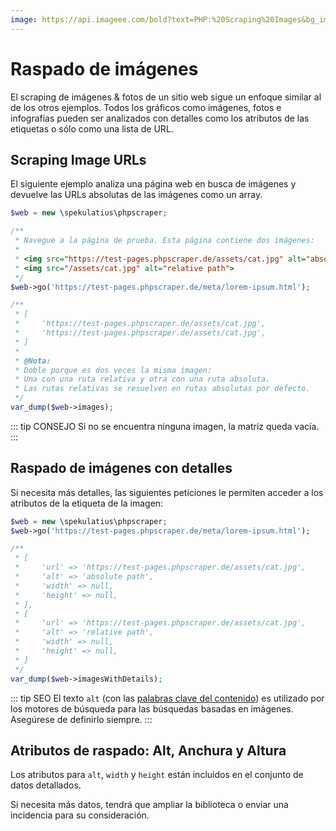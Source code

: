 ```yaml
---
image: https://api.imageee.com/bold?text=PHP:%20Scraping%20Images&bg_image=https://images.unsplash.com/photo-1542762933-ab3502717ce7
---
```


# Raspado de imágenes

El scraping de imágenes &amp; fotos de un sitio web sigue un enfoque similar al de los otros ejemplos. Todos los gráficos como imágenes, fotos e infografías pueden ser analizados con detalles como los atributos de las etiquetas o sólo como una lista de URL.


## Scraping Image URLs

El siguiente ejemplo analiza una página web en busca de imágenes y devuelve las URLs absolutas de las imágenes como un array.

```PHP
$web = new \spekulatius\phpscraper;

/**
 * Navegue a la página de prueba. Esta página contiene dos imágenes:
 *
 * <img src="https://test-pages.phpscraper.de/assets/cat.jpg" alt="absolute path">
 * <img src="/assets/cat.jpg" alt="relative path">
 */
$web->go('https://test-pages.phpscraper.de/meta/lorem-ipsum.html');

/**
 * [
 *     'https://test-pages.phpscraper.de/assets/cat.jpg',
 *     'https://test-pages.phpscraper.de/assets/cat.jpg',
 * ]
 *
 * @Nota:
 * Doble porque es dos veces la misma imagen:
 * Una con una ruta relativa y otra con una ruta absoluta.
 * Las rutas relativas se resuelven en rutas absolutas por defecto.
 */
var_dump($web->images);
```

::: tip CONSEJO
Si no se encuentra ninguna imagen, la matriz queda vacía.
:::


## Raspado de imágenes con detalles

Si necesita más detalles, las siguientes peticiones le permiten acceder a los atributos de la etiqueta de la imagen:

```PHP
$web = new \spekulatius\phpscraper;
$web->go('https://test-pages.phpscraper.de/meta/lorem-ipsum.html');

/**
 * [
 *     'url' => 'https://test-pages.phpscraper.de/assets/cat.jpg',
 *     'alt' => 'absolute path',
 *     'width' => null,
 *     'height' => null,
 * ],
 * [
 *     'url' => 'https://test-pages.phpscraper.de/assets/cat.jpg',
 *     'alt' => 'relative path',
 *     'width' => null,
 *     'height' => null,
 * ]
 */
var_dump($web->imagesWithDetails);
```

::: tip SEO
El texto `alt` (con las [palabras clave del contenido](/es/examples/extract-keywords)) es utilizado por los motores de búsqueda para las búsquedas basadas en imágenes. Asegúrese de definirlo siempre.
:::


## Atributos de raspado: Alt, Anchura y Altura

Los atributos para `alt`, `width` y `height` están incluidos en el conjunto de datos detallados.

Si necesita más datos, tendrá que ampliar la biblioteca o enviar una incidencia para su consideración.
